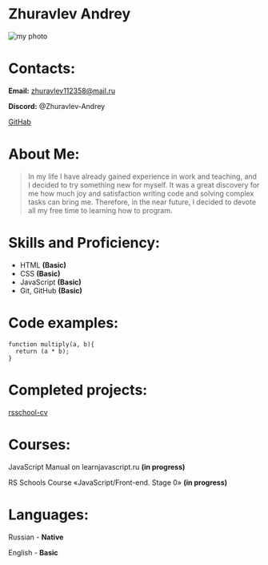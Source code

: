 # Zhuravlev Andrey

![my photo](https://avatars.githubusercontent.com/u/97625559?v=4 "my photo")

# Contacts:

**Email:** zhuravlev112358@mail.ru

**Discord:** @Zhuravlev-Andrey

[GitHab](https://github.com/Zhuravlev-Andrey "GitHab")

# About Me:

> In my life I have already gained experience in work and teaching, and I decided to try something new for myself. It was a great discovery for me how much joy and satisfaction writing code and solving complex tasks can bring me. Therefore, in the near future, I decided to devote all my free time to learning how to program.

# Skills and Proficiency:

- HTML **(Basic)**
- CSS **(Basic)**
- JavaScript **(Basic)**
- Git, GitHub **(Basic)**

# Code examples:

```
function multiply(a, b){
  return (a * b);
}
```

# Completed projects:

[rsschool-cv](https://zhuravlev-andrey.github.io/rsschool-cv/cv "CV")

# Courses:

JavaScript Manual on learnjavascript.ru **(in progress)**

RS Schools Course «JavaScript/Front-end. Stage 0» **(in progress)**

# Languages:

Russian - **Native**

English - **Basic**
